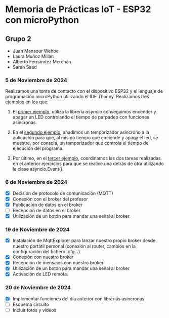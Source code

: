 # Memoria de Prácticas IoT  -  ESP32 con microPython
## Grupo 2
- Juan Mansour Wehbe
- Laura Muñoz Millán
- Alberto Fernández Merchán
- Sarah Saad

### 5 de Noviembre de 2024
Realizamos una toma de contacto con el dispositivo ESP32 y el lenguaje de programación microPython utilizando el IDE Thonny. Realizamos tres ejemplos en los que:

1. El [primer ejemplo](https://github.com/Juanmansour/Iot-Memorias/blob/main/Memorias%201/Ejemplo1.py), utiliza la librería *asyncio* conseguimos encender y apagar un LED controlando el tiempo de parpadeo con funciones asíncronas.  

2. En el [segundo ejemplo](https://github.com/Juanmansour/Iot-Memorias/blob/main/Memorias%201/Ejemplo2.py), añadimos un temporizador asíncrono a la aplicación para que, al mismo tiempo que enciende y apaga el led, se muestre, por consola, un temporizador que controla el tiempo de ejecución del programa.

3. Por último, en el [tercer ejemplo](https://github.com/Juanmansour/Iot-Memorias/blob/main/Memorias%201/Ejemplo3.py), coordinamos las dos tareas realizadas en el anterior ejercicios para que se realice una detrás de otra utilizando la clase asyncio.Event().


### 6 de Noviembre de 2024

 - [x] Decisión de protocolo de comunicación (MQTT)
 - [x] Conexión con el broker del profesor
 - [x] Publicación de datos en el broker
 - [ ] Recepción de datos en el broker
 - [x] Utilización de un botón para mandar una señal al broker.

### 19 de Noviembre de 2024
- [x] Instalación de MqttExplorer para lanzar nuestro propio broker desde nuestro portátil personal (conexión al router, cambios en la configuración del fichero .cfg...)
- [x] Conexión con nuestro broker
- [x] Recepción de mensajes con nuestro broker
- [x] Utilización de un botón para mandar una señal al broker
- [x] Activación de LED remota.

### 20 de Noviembre de 2024
- [x] Implementar funciones del día anterior con librerías asíncronas.
- [ ] Esquema circuito
- [ ] Incluir fotos y videos

